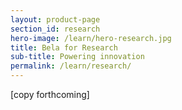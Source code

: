 ```yaml
---
layout: product-page
section_id: research
hero-image: /learn/hero-research.jpg
title: Bela for Research
sub-title: Powering innovation
permalink: /learn/research/
---
```


[copy forthcoming]